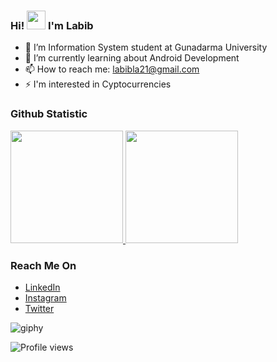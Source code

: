 ### Hi! <img src="https://raw.githubusercontent.com/iampavangandhi/iampavangandhi/master/gifs/Hi.gif" width="30px"> I'm Labib

- 🔭 I’m Information System student at Gunadarma University
- 🌱 I’m currently learning about Android Development
- 📫 How to reach me: labibla21@gmail.com 
- ⚡ I'm interested in Cyptocurrencies 

 ### Github Statistic
<p align="left">
<a href="https://github.com/lalabib">
  <img height="180em" src="https://github-readme-stats-eight-theta.vercel.app/api?username=lalabib&show_icons=true&theme=algolia&include_all_commits=true&count_private=true"/>
  <img height="180em" src="https://github-readme-stats-eight-theta.vercel.app/api/top-langs/?username=lalabib&layout=compact&langs_count=8&theme=algolia"/>
</a>
</p>

### Reach Me On
- <a href="https://linkedin.com/in/labibhiba/">LinkedIn</a>
- <a href="https://instagram.com/labibbh">Instagram</a>
- <a href="https://twitter.com/labibhiba">Twitter</a>

![giphy](https://user-images.githubusercontent.com/57593172/130980390-66449eb7-21a3-4a4b-ab9d-0ce59cb1cc9f.gif)

![Profile views](https://gpvc.arturio.dev/lalabib)
